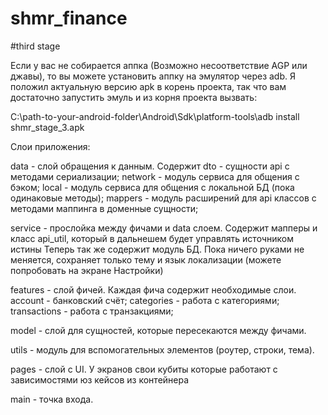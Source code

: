 # shmr_finance

#third stage

Если у вас не собирается аппка (Возможно несоответствие AGP или джавы), то
вы можете установить аппку на эмулятор через adb. Я положил актуальную версию apk
в корень проекта, так что вам достаточно запустить эмуль и из корня проекта вызвать:

C:\path-to-your-android-folder\Android\Sdk\platform-tools\adb install shmr_stage_3.apk

Слои приложения:

data - слой обращения к данным. Содержит 
    dto - сущности api с методами сериализации;
    network - модуль сервиса для общения с бэком;
    local - модуль сервиса для общения с локальной БД (пока одинаковые методы);
    mappers - модуль расширений для api классов с методами маппинга в доменные сущности;

service - прослойка между фичами и data слоем. Содержит мапперы и класс api_util, который в дальнешем
    будет управлять источником истины
    Теперь так же содержит модуль БД. Пока ничего руками не меняется, сохраняет только тему и язык локализации (можете попробовать на экране Настройки)

features - слой фичей. Каждая фича содержит необходимые слои.
    account - банковский счёт;
    categories - работа с категориями;
    transactions - работа с транзакциями;

model - слой для сущностей, которые пересекаются между фичами.

utils - модуль для вспомогательных элементов (роутер, строки, тема).

pages - слой с UI. У экранов свои кубиты которые работают с зависимостями юз кейсов из контейнера

main - точка входа.
